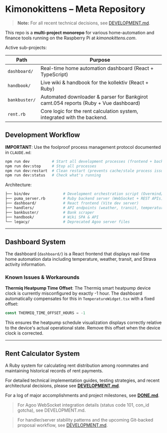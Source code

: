 # Kimonokittens – Meta Repository

> **Note:** For all recent technical decisions, see [DEVELOPMENT.md](DEVELOPMENT.md).

This repo is a **multi-project monorepo** for various home-automation and finance tools running on the Raspberry Pi at _kimonokittens.com_.

Active sub-projects:

| Path | Purpose |
|------|---------|
| `dashboard/` | Real-time home automation dashboard (React + TypeScript) |
| `handbook/` | Live wiki & handbook for the kollektiv (React + Ruby) |
| `bankbuster/`| Automated downloader & parser for Bankgirot camt.054 reports (Ruby + Vue dashboard) |
| `rent.rb`   | Core logic for the rent calculation system, integrated with the backend. |


## Development Workflow

**IMPORTANT**: Use the foolproof process management protocol documented in `CLAUDE.md`:

```bash
npm run dev          # Start all development processes (frontend + backend)
npm run dev:stop     # Stop all processes
npm run dev:restart  # Clean restart (prevents cache/stale process issues)
npm run dev:status   # Check what's running
```

Architecture:

```bash
├── bin/dev               # Development orchestration script (Overmind/Foreman)
├── puma_server.rb        # Ruby backend server (WebSocket + REST APIs)
├── dashboard/            # React frontend (Vite dev server)
├── handlers/             # API endpoints (weather, transit, temperature, etc.)
├── bankbuster/           # Bank scraper
├── handbook/             # Wiki SPA & API
└── legacy/               # Deprecated Agoo server files
```

---

## Dashboard System

The dashboard (`dashboard/`) is a React frontend that displays real-time home automation data including temperature, weather, transit, and Strava activity information.

### Known Issues & Workarounds

**Thermiq Heatpump Time Offset**: The Thermiq smart heatpump device clock is currently misconfigured by exactly -1 hour. The dashboard automatically compensates for this in `TemperatureWidget.tsx` with a fixed offset:

```typescript
const THERMIQ_TIME_OFFSET_HOURS = -1
```

This ensures the heatpump schedule visualization displays correctly relative to the device's actual operational state. Remove this offset when the device clock is corrected.

---

## Rent Calculator System

A Ruby system for calculating rent distribution among roommates and maintaining historical records of rent payments.

For detailed technical implementation guides, testing strategies, and recent architectural decisions, please see [**DEVELOPMENT.md**](DEVELOPMENT.md).

For a log of major accomplishments and project milestones, see [**DONE.md**](DONE.md).

> For Agoo WebSocket integration details (status code 101, con_id gotcha), see DEVELOPMENT.md.

> For handler/server stability patterns and the upcoming Git-backed proposal workflow, see [DEVELOPMENT.md](DEVELOPMENT.md).
